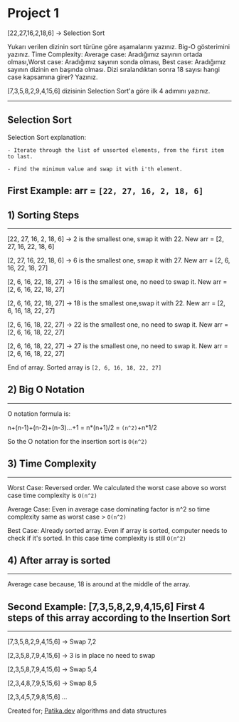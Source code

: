 # Project 1
[22,27,16,2,18,6] -> Selection Sort

Yukarı verilen dizinin sort türüne göre aşamalarını yazınız.
Big-O gösterimini yazınız.
Time Complexity: Average case: Aradığımız sayının ortada olması,Worst case: Aradığımız sayının sonda olması, Best case: Aradığımız sayının dizinin en başında olması.
Dizi sıralandıktan sonra 18 sayısı hangi case kapsamına girer? Yazınız.


[7,3,5,8,2,9,4,15,6] dizisinin Selection Sort'a göre ilk 4 adımını yazınız.

---

## Selection Sort

Selection Sort explanation: 

    - Iterate through the list of unsorted elements, from the first item to last.

    - Find the minimum value and swap it with i'th element.

## First Example: arr = `[22, 27, 16, 2, 18, 6]`
## 1) Sorting Steps
---
[22, 27, 16, 2, 18, 6] -> 2 is the smallest one, swap it with 22. New arr = [2, 27, 16, 22, 18, 6]

[2, 27, 16, 22, 18, 6] -> 6 is the smallest one, swap it with 27. New arr = [2, 6, 16, 22, 18, 27]

[2, 6, 16, 22, 18, 27] -> 16 is the smallest one, no need to swap it. New arr = [2, 6, 16, 22, 18, 27]

[2, 6, 16, 22, 18, 27] -> 18 is the smallest one,swap it with 22. New arr = [2, 6, 16, 18, 22, 27]

[2, 6, 16, 18, 22, 27] -> 22 is the smallest one, no need to swap it. New arr = [2, 6, 16, 18, 22, 27]

[2, 6, 16, 18, 22, 27] -> 27 is the smallest one, no need to swap it. New arr = [2, 6, 16, 18, 22, 27]

End of array. Sorted array is `[2, 6, 16, 18, 22, 27]`

## 2) Big O Notation
---
O notation formula is: 

n+(n-1)+(n-2)+(n-3)...+1 = n*(n+1)/2 = `(n^2)`+n*1/2

So the O notation for the insertion sort is `O(n^2)`

## 3) Time Complexity
---
Worst Case: Reversed order. We calculated the worst case above so worst case time complexity is `O(n^2)`

Average Case: Even in average case dominating factor is n^2 so time complexity same as worst case > `O(n^2)`

Best Case: Already sorted array. Even if array is sorted, computer needs to check if it's sorted. In this case time complexity is still `O(n^2)`

## 4) After array is sorted
---

Average case because, 18 is around at the middle of the array. 

## Second Example: [7,3,5,8,2,9,4,15,6] First 4 steps of this array according to the Insertion Sort
---
[7,3,5,8,2,9,4,15,6] -> Swap 7,2

[2,3,5,8,7,9,4,15,6] -> 3 is in place no need to swap

[2,3,5,8,7,9,4,15,6] -> Swap 5,4

[2,3,4,8,7,9,5,15,6] -> Swap 8,5

[2,3,4,5,7,9,8,15,6] ...

Created for; [Patika.dev](https://www.patika.dev/tr) algorithms and data structures 
